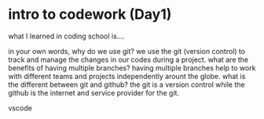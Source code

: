 # intro to codework (Day1)

what I learned in coding school is....

in your own words, why do we use git? we use the git (version control) to track and manage the changes in our codes during a project.
what are the benefits of having multiple branches? having multiple branches help to work with different teams and projects independently arount the globe.
what is the different between git and github? the git is a version control while the github is the internet and service provider for the git.


vscode 
